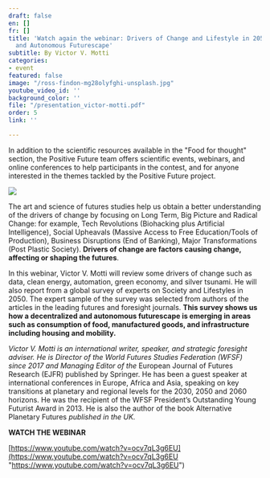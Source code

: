 ```yaml
---
draft: false
en: []
fr: []
title: 'Watch again the webinar: Drivers of Change and Lifestyle in 2050: A Decentralized
  and Autonomous Futurescape'
subtitle: By Victor V. Motti
categories:
- event
featured: false
image: "/ross-findon-mg28olyfghi-unsplash.jpg"
youtube_video_id: ''
background_color: ''
file: "/presentation_victor-motti.pdf"
order: 5
link: ''

---
```

In addition to the scientific resources available in the "Food for thought" section, the Positive Future team offers scientific events, webinars, and online conferences to help participants in the contest, and for anyone interested in the themes tackled by the Positive Future project.

![](/webinaire_27avril_en.png)

The art and science of futures studies help us obtain a better understanding of the drivers of change by focusing on Long Term, Big Picture and Radical Change: for example, Tech Revolutions (Biohacking plus Artificial Intelligence), Social Upheavals (Massive Access to Free Education/Tools of Production), Business Disruptions (End of Banking), Major Transformations (Post Plastic Society). **Drivers of change are factors causing change, affecting or shaping the futures**.

In this webinar, Victor V. Motti will review some drivers of change such as data, clean energy, automation, green economy, and silver tsunami. He will also report from a global survey of experts on Society and Lifestyles in 2050. The expert sample of the survey was selected from authors of the articles in the leading futures and foresight journals. **This survey shows us how a decentralized and autonomous futurescape is emerging in areas such as consumption of food, manufactured goods, and infrastructure including housing and mobility.**

_Victor V. Motti is an international writer, speaker, and strategic foresight adviser. He is Director of the World Futures Studies Federation (WFSF) since 2017 and Managing Editor of the_ European Journal of Futures Research (EJFR) published by Springer. He has been a guest speaker at international conferences in Europe, Africa and Asia, speaking on key transitions at planetary and regional levels for the 2030, 2050 and 2060 horizons. He was the recipient of the WFSF President’s Outstanding Young Futurist Award in 2013. He is also the author of the book Alternative Planetary Futures _published in the UK._

**WATCH THE WEBINAR**

[https://www.youtube.com/watch?v=ocv7qL3g6EU](https://www.youtube.com/watch?v=ocv7qL3g6EU "https://www.youtube.com/watch?v=ocv7qL3g6EU")